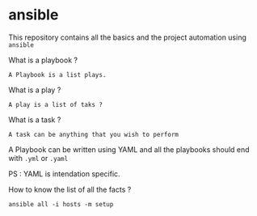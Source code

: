 # ansible

This repository contains all the basics and the project automation using `ansible`

What is a playbook ?

```
A Playbook is a list plays.
``` 

What is a play ?

```
A play is a list of taks ?
```

What is a task ?

```
A task can be anything that you wish to perform
```

A Playbook can be written using YAML and all the playbooks should end with `.yml` or `.yaml` 

PS : YAML is intendation specific. 



How to know the list of all the facts ?

```
ansible all -i hosts -m setup
```